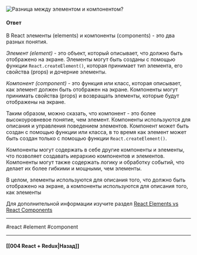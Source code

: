 ![Разница между элементом и компонентом?](https://youtu.be/81yRgVQ1ciM?t=663)

#### Ответ

В React элементы (elements) и компоненты (components) - это два разных понятия.

*Элемент (element)* - это объект, который описывает, что должно быть отображено на экране. Элементы могут быть созданы с помощью функции `React.createElement()`, которая принимает тип элемента, его свойства (props) и дочерние элементы.

*Компонент (component)* - это функция или класс, которая описывает, как элемент должен быть отображен на экране. Компоненты могут принимать свойства (props) и возвращать элементы, которые будут отображены на экране.

Таким образом, можно сказать, что компонент - это более высокоуровневое понятие, чем элемент. Компоненты используются для описания и управления поведением элементов. Компонент может быть создан с помощью функции или класса, в то время как элемент может быть создан только с помощью функции `React.createElement()`.

Компоненты могут содержать в себе другие компоненты и элементы, что позволяет создавать иерархию компонентов и элементов. Компоненты могут также содержать логику и обработку событий, что делает их более гибкими и мощными, чем элементы.

В целом, элементы используются для описания того, что должно быть отображено на экране, а компоненты используются для описания того, как элементы

Для дополнительной информации изучите раздел [React Elements vs React Components](https://tylermcginnis.com/react-elements-vs-react-components/)

____
#react #element #component

____

#### [[004 React + Redux|Назад]]